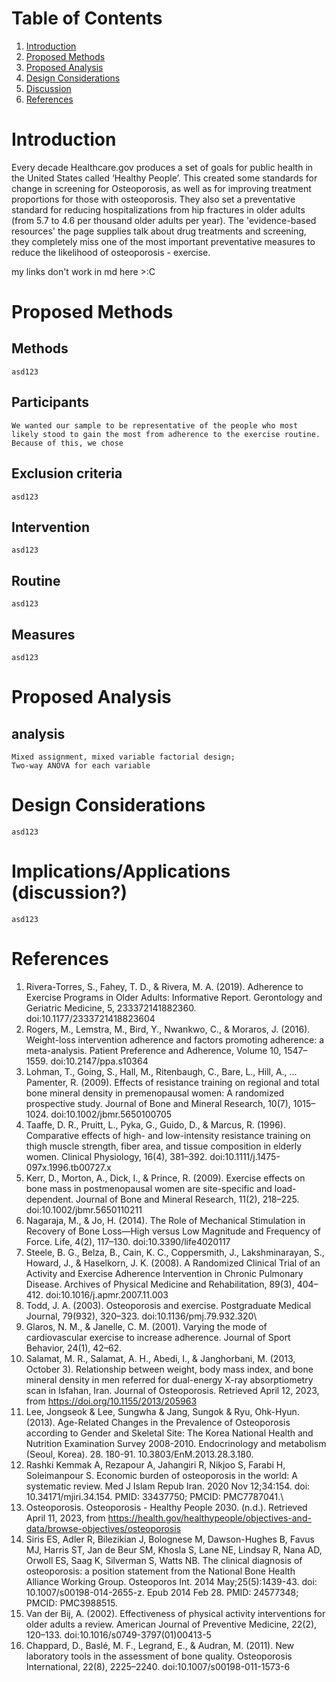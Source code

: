 # Table of Contents
1. [Introduction](#introduction)
1. [Proposed Methods](#methods)
1. [Proposed Analysis](#analysis)
1. [Design Considerations]()
1. [Discussion]()
1. [References](#references)




# Introduction
Every decade Healthcare.gov produces a set of goals for public health in the United States called <a name="https://health.gov/healthypeople">‘Healthy People’.</a> This created some standards for change in screening for Osteoporosis, as well as for improving treatment proportions for those with osteoporosis. They also set a preventative standard for reducing hospitalizations from hip fractures in older adults (from 5.7 to 4.6 per thousand older adults per year). The <a name="https://health.gov/healthypeople/objectives-and-data/browse-objectives/osteoporosis/reduce-hip-fractures-among-older-adults-o-02/evidence-based-resources">'evidence-based resources'</a> the page supplies talk about drug treatments and screening, they completely miss one of the most important preventative measures to reduce the likelihood of osteoporosis - exercise.

my links don't work in md here >:C

# Proposed Methods <a name="prop"></a>
## Methods
    asd123
## Participants
    We wanted our sample to be representative of the people who most likely stood to gain the most from adherence to the exercise routine. Because of this, we chose
## Exclusion criteria
    asd123
## Intervention
    asd123
## Routine
    asd123
## Measures
    asd123


# Proposed Analysis
## analysis
    Mixed assignment, mixed variable factorial design;
    Two-way ANOVA for each variable


# Design Considerations
    asd123

# Implications/Applications (discussion?)
    asd123

# References
1. Rivera-Torres, S., Fahey, T. D., & Rivera, M. A. (2019). Adherence to Exercise Programs in Older Adults: Informative Report. Gerontology and Geriatric Medicine, 5, 233372141882360. doi:10.1177/2333721418823604
1. Rogers, M., Lemstra, M., Bird, Y., Nwankwo, C., & Moraros, J. (2016). Weight-loss intervention adherence and factors promoting adherence: a meta-analysis. Patient Preference and Adherence, Volume 10, 1547–1559. doi:10.2147/ppa.s10364
1. Lohman, T., Going, S., Hall, M., Ritenbaugh, C., Bare, L., Hill, A., … Pamenter, R. (2009). Effects of resistance training on regional and total bone mineral density in premenopausal women: A randomized prospective study. Journal of Bone and Mineral Research, 10(7), 1015–1024. doi:10.1002/jbmr.5650100705
1. Taaffe, D. R., Pruitt, L., Pyka, G., Guido, D., & Marcus, R. (1996). Comparative effects of high- and low-intensity resistance training on thigh muscle strength, fiber area, and tissue composition in elderly women. Clinical Physiology, 16(4), 381–392. doi:10.1111/j.1475-097x.1996.tb00727.x
1. Kerr, D., Morton, A., Dick, I., & Prince, R. (2009). Exercise effects on bone mass in postmenopausal women are site-specific and load-dependent. Journal of Bone and Mineral Research, 11(2), 218–225. doi:10.1002/jbmr.5650110211 
1. Nagaraja, M., & Jo, H. (2014). The Role of Mechanical Stimulation in Recovery of  Bone Loss—High versus Low Magnitude and  Frequency of Force. Life, 4(2), 117–130. doi:10.3390/life4020117
1. Steele, B. G., Belza, B., Cain, K. C., Coppersmith, J., Lakshminarayan, S., Howard, J., & Haselkorn, J. K. (2008). A Randomized Clinical Trial of an Activity and Exercise Adherence Intervention in Chronic Pulmonary Disease. Archives of Physical Medicine and Rehabilitation, 89(3), 404–412. doi:10.1016/j.apmr.2007.11.003
1. Todd, J. A. (2003). Osteoporosis and exercise. Postgraduate Medical Journal, 79(932), 320–323. doi:10.1136/pmj.79.932.320\
1. Glaros, N. M., & Janelle, C. M. (2001). Varying the mode of cardiovascular exercise to increase adherence. Journal of Sport Behavior, 24(1), 42–62.
1. Salamat, M. R., Salamat, A. H., Abedi, I., & Janghorbani, M. (2013, October 3). Relationship between weight, body mass index, and bone mineral density in men referred for dual-energy X-ray absorptiometry scan in Isfahan, Iran. Journal of Osteoporosis. Retrieved April 12, 2023, from https://doi.org/10.1155/2013/205963
1. Lee, Jongseok & Lee, Sungwha & Jang, Sungok & Ryu, Ohk-Hyun. (2013). Age-Related Changes in the Prevalence of Osteoporosis according to Gender and Skeletal Site: The Korea National Health and Nutrition Examination Survey 2008-2010. Endocrinology and metabolism (Seoul, Korea). 28. 180-91. 10.3803/EnM.2013.28.3.180.
1. Rashki Kemmak A, Rezapour A, Jahangiri R, Nikjoo S, Farabi H, Soleimanpour S. Economic burden of osteoporosis in the world: A systematic review. Med J Islam Repub Iran. 2020 Nov 12;34:154. doi: 10.34171/mjiri.34.154. PMID: 33437750; PMCID: PMC7787041.\
1. Osteoporosis. Osteoporosis - Healthy People 2030. (n.d.). Retrieved April 11, 2023, from https://health.gov/healthypeople/objectives-and-data/browse-objectives/osteoporosis
1. Siris ES, Adler R, Bilezikian J, Bolognese M, Dawson-Hughes B, Favus MJ, Harris ST, Jan de Beur SM, Khosla S, Lane NE, Lindsay R, Nana AD, Orwoll ES, Saag K, Silverman S, Watts NB. The clinical diagnosis of osteoporosis: a position statement from the National Bone Health Alliance Working Group. Osteoporos Int. 2014 May;25(5):1439-43. doi: 10.1007/s00198-014-2655-z. Epub 2014 Feb 28. PMID: 24577348; PMCID: PMC3988515.
1. Van der Bij, A. (2002). Effectiveness of physical activity interventions for older adults a review. American Journal of Preventive Medicine, 22(2), 120–133. doi:10.1016/s0749-3797(01)00413-5	
1. Chappard, D., Baslé, M. F., Legrand, E., & Audran, M. (2011). New laboratory tools in the assessment of bone quality. Osteoporosis International, 22(8), 2225–2240. doi:10.1007/s00198-011-1573-6

[ctrl shift v opens markdown view]: <> (kinda fire)
